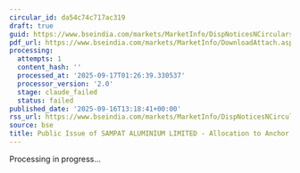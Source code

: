 ```yaml
---
circular_id: da54c74c717ac319
draft: true
guid: https://www.bseindia.com/markets/MarketInfo/DispNoticesNCirculars.aspx?Noticeid={4127E3D3-BBCF-4044-A339-25D82BCD7935}&noticeno=20250916-69&dt=09/16/2025&icount=69&totcount=79&flag=0
pdf_url: https://www.bseindia.com/markets/MarketInfo/DownloadAttach.aspx?id=20250916-69&attachedId=ec23b246-47a3-489a-8922-67a80bbb533a
processing:
  attempts: 1
  content_hash: ''
  processed_at: '2025-09-17T01:26:39.330537'
  processor_version: '2.0'
  stage: claude_failed
  status: failed
published_date: '2025-09-16T13:18:41+00:00'
rss_url: https://www.bseindia.com/markets/MarketInfo/DispNoticesNCirculars.aspx?Noticeid={4127E3D3-BBCF-4044-A339-25D82BCD7935}&noticeno=20250916-69&dt=09/16/2025&icount=69&totcount=79&flag=0
source: bse
title: Public Issue of SAMPAT ALUMINIUM LIMITED - Allocation to Anchor Investors
---
```


Processing in progress...